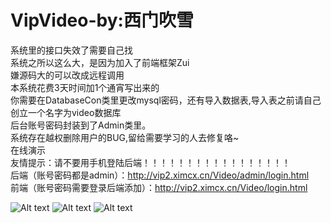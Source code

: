 # VipVideo-by:西门吹雪
系统里的接口失效了需要自己找<br>
系统之所以这么大，是因为加入了前端框架Zui
<br>嫌源码大的可以改成远程调用
<br>本系统花费3天时间加1个通宵写出来的
<br>你需要在DatabaseCon类里更改mysql密码，还有导入数据表,导入表之前请自己创立一个名字为video数据库 
<br>后台账号密码封装到了Admin类里。
<br>系统存在越权删除用户的BUG,留给需要学习的人去修复咯~
<br>在线演示
<br>友情提示：请不要用手机登陆后端！！！！！！！！！！！！！！！！！
<br>后端（账号密码都是admin）：http://vip2.ximcx.cn/Video/admin/login.html
<br>前端（账号密码需要登录后端添加）：http://vip2.ximcx.cn/Video/login.html

![Alt text](http://ww2.sinaimg.cn/large/a15b4afegw1fbg30l8gcjj21ap0r7tp2.jpg)
![Alt text](http://ww2.sinaimg.cn/large/a15b4afegw1fbg2nv9hhqj21cr0gzgmq.jpg)
![Alt text](http://ww2.sinaimg.cn/large/a15b4afegw1fbg2r3cmlhj20wu0hdt94.jpg)
